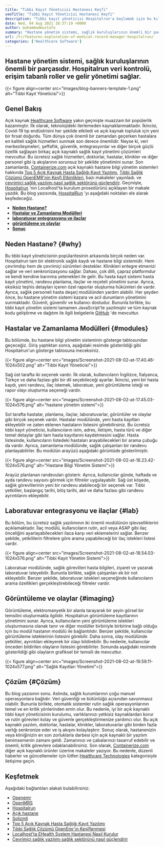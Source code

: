 ```yaml
---
title: "Tıbbi Kayıt Yöneticisi Hastanesi Keşfi" 
seoTitle: "Tıbbi Kayıt Yöneticisi Hastanesi Keşfi" 
description: "Tıbbi kayıt yöneticisi Hospitalrun'a başlamak için bu kılavuzu izleyin. Açık kaynak, çok dilli ve önemli süreçlerin çoğunu otomatikleştiriyor." 
date: Wed, 04 Aug 2021 18:37:19 +0000
author: muhammadmustafa
summary: "Hastane yönetim sistemi, sağlık kuruluşlarının önemli bir parçasıdır. Hospitalrun veri kontrolü, erişim tabanlı roller ve gelir yönetimi sağlar." 
url: /tr/features-exploration-of-medical-record-manager-hospitalrun/
categories: ['Healthcare Software']
---
```


## Hastane yönetim sistemi, sağlık kuruluşlarının önemli bir parçasıdır. Hospitalrun veri kontrolü, erişim tabanlı roller ve gelir yönetimi sağlar.

{{< figure align=center src="images/blog-banners-template-1.png" alt="Tıbbi Kayıt Yöneticisi">}}


## Genel Bakış
Açık kaynak [Healthcare Software][1] yakın geçmişte muazzam bir popülerlik kazanmıştır. İlk olarak, teknolojideki ilerlemeden kaynaklanmaktadır. İkincisi, Covid-19 tıp endüstrisini her şekilde etkiledi ve açık kaynak topluluk için yeni bir fırsat doğurdu. Tüm dünya çok önemli bir zamandan geçerken hastalara en kaliteli sağlık hizmetleri sunmak son derece önemlidir. Neyse ki, veri merkezileşmeleri, şeffaflık, güvenlik, entegrasyonlar ve diğer birçok güçlü özellik sağlayan birkaç açık kaynaklı sağlık kayıt yönetimi çözümleri mevcuttur. Bu ücretsiz sağlık hizmetleri, doktorlar, hastalar, klinikler ve diğer personel gibi iş akışlarının sorunsuz bir şekilde yönetimini sunar. Son zamanlarda, [Containerize.com][2] açık kaynaklı hastane bilgi yönetim sistemleri hakkında [Top 5 Açık Kaynak Hasta Sağlığı Kayıt Yazılımı][3], [Tıbbi Sağlık Çözümü OpenEMR'nin Keşfi Etkinlikleri][4], bazı makaleler yayınladı. ve [çevrimiçi sağlık yazılımı nasıl sağlık sektörünü güçlendirir][5].
Geçmişte, [Hospitalrun][6] 'nın Localhost'ta kurulum prosedürünü açıklayan bir makale yazdık. Bu blog yazısında, [HospitalRun][6] 'yı aşağıdaki noktaları ele alarak keşfedeceğiz.
*  **[Neden Hastane?][7]**  
*  **[Hastalar ve Zamanlama Modülleri][8]**  
*  **[laboratuvar entegrasyonu ve ilaçlar][9]**  
*  **[görüntüleme ve olaylar][10]**  
*  **[Sonuç][11]**  

## Neden Hastane? {#why}

Bu tıbbi kayıt yöneticisinin popülaritesinin arkasında birçok neden var. Hospitalrun tam bir elektronik sağlık kaydı ve hastane bilgi sistemidir. Hem çevrimdışı hem de çevrimiçi sürümleri destekler. Klinikleri entegre etmenizi sağlar ve veri senkronizasyonu sağlar. Dahası, çok dilli, çapraz platformdur ve kendi kendine barınma yetenekleri ile gelir. Bu hasta kayıt sistemi hasta kayıt yönetimi, randevu planlama, ilaçlar ve reçeteli yönetimi sunar. Ayrıca, eksiksiz teşhis detayları içeren özel raporlar oluşturma hükümleri de vardır. Ayrıca, sağlık personeli hasta deşarj modülünden yardım alabilir. Her şeyden önce, bu hastane yönetim sistemi kazara ve acil durumların yönetimini sunmaktadır. Güvenli, güvenilir ve kullanıcı dostudur. Bununla birlikte, bu tıbbi kayıt yönetim sistemi tamamen JavaScript'te yazılmıştır ve tüm kaynak kodu geliştirme ve dağıtım ile ilgili belgelerle [GitHub][12] 'de mevcuttur.

## Hastalar ve Zamanlama Modülleri {#modules}

Bu bölümde, bu hastane bilgi yönetim sisteminin gösterge tablosundan geçeceğiz. Giriş yaptıktan sonra, aşağıdaki resimde gösterildiği gibi Hospitalrun'un gösterge tablosuna ineceksiniz.

{{< figure align=center src="images/Screenshot-2021-08-02-at-17.40.46-1024x502.png" alt="Tıbbi Kayıt Yöneticisi">}}

Sağ üst tarafta iki seçenek vardır. İlk olarak, kullanıcıların İngilizce, İtalyanca, Türkçe ve daha fazlası gibi bir dil seçebileceği ayarlar. İkincisi, yeni bir hasta kaydı, yeni randevu, ilaç istemek, laboratuar, yeni görüntüleme isteği ve rapor olayı oluşturma seçeneği vardır.

{{< figure align=center src="images/Screenshot-2021-08-02-at-17.45.03-1024x576.png" alt="hastane yönetim sistemi">}}

Sol tarafta hastalar, planlama, ilaçlar, laboratuvarlar, görüntüler ve olaylar gibi birçok seçenek vardır. Hastalar modülünde, yeni hasta kayıtları ekleyebilir ve zaten eklenen hastaların listesini görebilirsiniz. Bu ücretsiz tıbbi kayıt yöneticisi, kullanıcıların isim, adres, iletişim, hasta türü ve diğer temel detaylar gibi tam hasta kayıtlarını kaydetmesini sağlar. Hasta listesinde, kullanıcıların listedeki hastaları arayabilecekleri bir arama çubuğu da vardır. Ayrıca, zamanlama modülünde, sağlık çalışanları bir randevu planlayabilirler. Bu modülün arayüzü aşağıdaki görüntüde gösterilmiştir.

{{< figure align=center src="images/Screenshot-2021-08-02-at-18.23.42-1024x576.png" alt="Hastane Bilgi Yönetim Sistemi">}}

Arayüz planlanan randevuları gösterir. Ayrıca, kullanıcılar günde, haftada ve ayda randevu sayısını görmek için filtreler uygulayabilir. Sağ üst köşede, sağlık görevlilerinin yeni bir randevu alabileceği bir seçenek var. Tıbbi yetkililer, başlangıç ​​tarihi, bitiş tarihi, akıl ve daha fazlası gibi randevu ayrıntılarını ekleyebilir.

## Laboratuvar entegrasyonu ve ilaçlar {#lab}

Bu bölüm, bu ücretsiz sağlık yazılımının iki önemli modülünün işlevselliklerini açıklamaktadır. İlaç modülü, kullanıcıların rutin, acil veya ASAP gibi ilaç önceliğini ayarlayabilecekleri ilaca karşı veri eklemelerini sağlar. Benzer şekilde, yetkililerin filtrelere göre arama yapabileceği bir ilaç istekleri listesi vardır.

{{< figure align=center src="images/Screenshot-2021-08-02-at-18.54.03-1024x576.png" alt="Tıbbi Kayıt Yönetim Sistemi">}}

Laboratuar modülünde, sağlık görevlileri hasta bilgileri, ziyaret ve yazarak laboratuvar isteyebilir. Bununla birlikte, sağlık çalışanları ek bir not ekleyebilir. Benzer şekilde, laboratuvar istekleri seçeneğinde kullanıcıların arama özellikleri gerçekleştirebileceği filtreler vardır.

## Görüntüleme ve olaylar {#imaging}

Görüntüleme, elektromanyetik bir alanla tarayarak bir şeyin görsel bir temsilini oluşturmakla ilgilidir. Hospitalrun görüntüleme kayıtlarının yönetimini sunar. Ayrıca, kullanıcıların yeni görüntüleme istekleri oluşturmasına olanak tanır ve diğer modüller birbiriyle birbirine bağlı olduğu için bu modül hastanın modülü ile bağlantılıdır. Benzer şekilde, kullanıcılar görüntüleme isteklerinin listesini görebilir. Daha sonra, olay modülünde yetkililer, ayrıntıları ekleyerek bir olayı bildirebilir. Bu nedenle, kullanıcılar önceden bildirilen olayların listesini görebilirler. Sonunda aşağıdaki resimde gösterildiği gibi olayların grafiksel bir temsili de mevcuttur.

{{< figure align=center src="images/Screenshot-2021-08-02-at-19.59.11-1024x577.png" alt="Sağlık Kayıtları Yönetimi">}}


## Çözüm {#Çözüm}

Bu blog yazısının sonu. Aslında, sağlık kurumlarının çoğu manuel operasyonlara bağlıdır. Veri güvenliği ve bütünlüğü açısından savunmasız olabilir. Bununla birlikte, otomatik sistemler rutin sağlık operasyonlarının temel ve en kritik yönlerinden emin olur. Bu nedenle, iyi bir açık kaynaklı tıbbi kayıt yöneticisinin kurulumu, varlıklarınızı yetkisiz kaynaklardan korur ve rutin görevleri kolay ve güvenle gerçekleştirmenize yardımcı olur. Bu açık kaynaklı yazılım, doktorlar, hastalar, klinikler, laboratuvarlar gibi birden fazla varlığı senkronize eder ve iş akışını kolaylaştırır. Sonuç olarak, hastanenizin veya kliniğinizin en son zorluklarla darbesi için açık kaynaklı bir yazılım benimsemenin zamanı geldi. Zamanınızı ve çabalarınızı tasarruf edebilir ve önemli, kritik görevlere odaklanabilirsiniz.
Son olarak, [Containerize.com][2] diğer açık kaynaklı ürünler üzerine makaleler yazıyor. Bu nedenle, düzenli haberler ve güncellemeler için lütfen [Healthcare Technologies][1] kategorisiyle iletişime geçin.

## Keşfetmek
Aşağıdaki bağlantıları alakalı bulabilirsiniz:
  * [Openemr][13]
  * [OpenMRS][14]
  * [Hospitalrun][15]
  * [Açık hastane][16]
  * [Solizmli][17]
  * [Top 5 Açık Kaynak Hasta Sağlığı Kayıt Yazılımı][3]
  * [Tıbbi Sağlık Çözümü OpenEmr'ın Keşiflenmesi][4]
  * [Localhost'ta EHealth System Hastanesi Nasıl Kurulur][18]
  * [Çevrimiçi sağlık yazılımı sağlık sektörünü nasıl güçlendirir][5]



[1]: https://products.containerize.com/healthcare-technologies/
[2]: https://www.containerize.com/
[3]: https://blog.containerize.com/2021/03/05/top-5-open-source-patient-record-management-software/
[4]: https://blog.containerize.com/healthcare-software/open-source-medical-software-openemr-features/
[5]: https://blog.containerize.com/2021/02/12/how-online-healthcare-software-empowers-healthcare-industry/
[6]: https://products.containerize.com/healthcare-technologies/hospitalrun/
[7]: #why
[8]: #modules
[9]: #lab
[10]: #imaging
[11]: #Conclusion
[12]: https://github.com/HospitalRun/hospitalrun
[13]: https://products.containerize.com/health-care-technologies/openemr
[14]: https://products.containerize.com/health-care-technologies/openmrs
[15]: https://products.containerize.com/healthcare-technologies/hospitalrun
[16]: https://products.containerize.com/healthcare-technologies/open-hospital
[17]: https://products.containerize.com/healthcare-technologies/solismed
[18]: https://blog.containerize.com/healthcare-software/how-to-install-hospitalrun-hospital-management-system/
